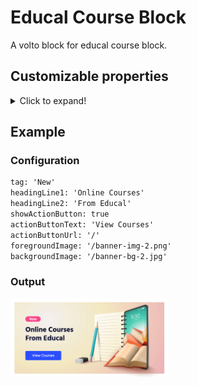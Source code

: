# Educal Course Block

A volto block for educal course block.

## Customizable properties

<details>
  <summary>Click to expand!</summary>

1. `tag` (_string_): Tag for the banner.
1. `headingLine1` (_string_): Heading line number one.
1. `headingLine2` (_string_): Heading line number two.
1. `showActionButton` (_boolean_): Toggle the button.
1. `actionButtonText` (_string_): Button label.
1. `actionButtonUrl` (_string_): URL which is navigated onClick of button.
1. `foregroundImage` (_image_): The foreground image for the banner. Displayed on the right side.
1. `backgroundImage` (_image_): The background image for the block.

</details>

## Example

### Configuration

```txt
tag: 'New'
headingLine1: 'Online Courses'
headingLine2: 'From Educal'
showActionButton: true
actionButtonText: 'View Courses'
actionButtonUrl: '/'
foregroundImage: '/banner-img-2.png'
backgroundImage: '/banner-bg-2.jpg'
```

### Output

<img src="/assets/github/banner_area_preview.png" width="50%">
